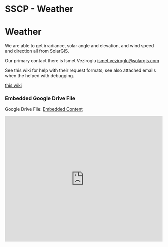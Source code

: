 # SSCP - Weather

# Weather

We are able to get irradiance, solar angle and elevation, and wind speed and direction all from SolarGIS.

Our primary contact there is Ismet Veziroglu <ismet.veziroglu@solargis.com>

See this wiki for help with their request formats; see also attached emails when the helped with debugging.

[this wiki](https://wiki.solargis.com/display/public/Solargis+API+User+Guide)

[](https://drive.google.com/folderview?id=1Eg-lLBo-T_GZWhOH5rRTUbgJXQ2biD1s)

### Embedded Google Drive File

Google Drive File: [Embedded Content](https://drive.google.com/embeddedfolderview?id=1Eg-lLBo-T_GZWhOH5rRTUbgJXQ2biD1s#list)

<iframe width="100%" height="400" src="https://drive.google.com/embeddedfolderview?id=1Eg-lLBo-T_GZWhOH5rRTUbgJXQ2biD1s#list" frameborder="0"></iframe>

